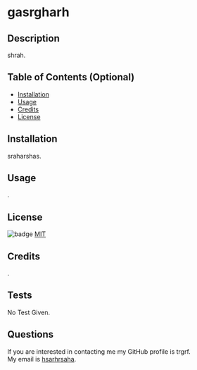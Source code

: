 # gasrgharh
## Description
shrah.

## Table of Contents (Optional)
- [Installation](#installation)
- [Usage](#usage)
- [Credits](#credits)
- [License](#license)
## Installation
sraharshas.
## Usage
.
## License
![badge](https://img.shields.io/badge/license-MIT-blue)
[MIT](https://opensource.org/licenses/MIT)
## Credits
.
## Tests
No Test Given.
## Questions
If you are interested in contacting me my GitHub profile is trgrf. <br />
My email is [hsarhrsaha](mailto:hsarhrsaha).

